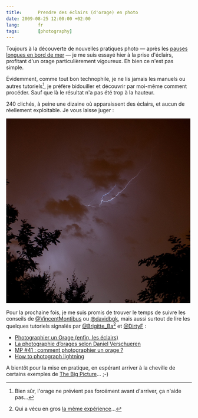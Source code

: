 ```yaml
---
title:      Prendre des éclairs (d'orage) en photo
date: 2009-08-25 12:00:00 +02:00
lang:       fr
tags:       [photography]
---
```


Toujours à la découverte de nouvelles pratiques photo — après les [pauses longues en bord de mer](/2009/06/along-the-shore.html) — je me suis essayé hier à la prise d'éclairs, profitant d'un orage particulièrement vigoureux. Eh bien ce n'est pas simple.

Évidemment, comme tout bon technophile, je ne lis jamais les manuels ou autres tutoriels[^1], je préfère bidouiller et découvrir par moi-même comment procéder. Sauf que là le résultat n'a pas été trop à la hauteur.

240 clichés, à peine une dizaine où apparaissent des éclairs, et aucun de réellement exploitable. Je vous laisse juger :

![](eclair-orage-photo.jpg)

Pour la prochaine fois, je me suis promis de trouver le temps de suivre les conseils de [@VincentMontibus](http://twitter.com/VincentMontibus/statuses/3532445120) ou [@davidbgk](http://twitter.com/davidbgk/statuses/3532680352), mais aussi surtout de lire les quelques tutoriels signalés par [@Brigitte_Ba](http://twitter.com/Brigitte_Ba/statuses/3532851763)[^2] et [@DirtyF](http://www.twitter.com/DirtyF) :

- [Photographier un Orage (enfin, les éclairs)](http://www.tequilas-secrets.com/?2008/06/02/819-photographier-un-orage-enfin-les-eclairs)
- [La photographie d’orages selon Daniel Verschueren](http://www.chasseurs-orages.com/photographier-orage.htm)
- [MP #41 : comment photographier un orage ?](http://phototrend.fr/2009/07/mp-41-comment-photographier-un-orage/)
- [How to photograph lightning](http://www.weatherscapes.com/techniques.php?cat=lightning&page=lightning)

A bientôt pour la mise en pratique, en espérant arriver à la cheville de certains exemples de [The Big Picture](http://www.boston.com/bigpicture/2009/07/lightning.html)… ;-)

[^1]: Bien sûr, l'orage ne prévient pas forcément avant d'arriver, ça n'aide pas…

[^2]: Qui a vécu en gros [la même expérience](http://www.tequilas-secrets.com/?2009/05/25/1290-pour-une-nuit-avec-toi)…
